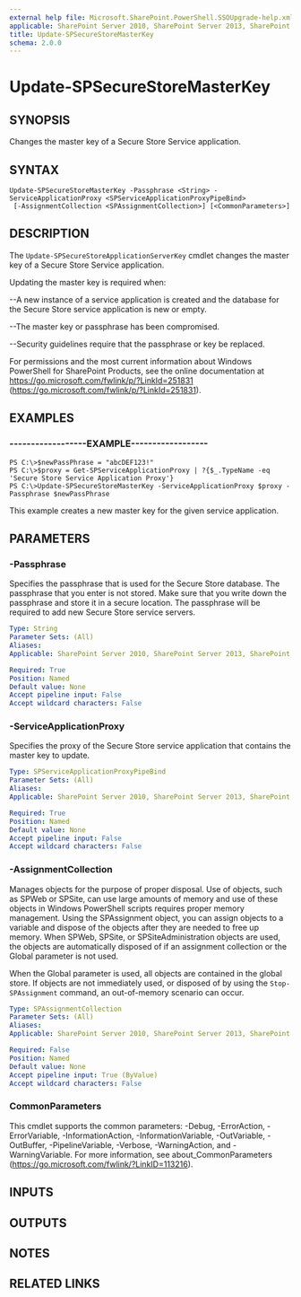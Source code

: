 ```yaml
---
external help file: Microsoft.SharePoint.PowerShell.SSOUpgrade-help.xml
applicable: SharePoint Server 2010, SharePoint Server 2013, SharePoint Server 2016, SharePoint Server 2019
title: Update-SPSecureStoreMasterKey
schema: 2.0.0
---
```


# Update-SPSecureStoreMasterKey

## SYNOPSIS
Changes the master key of a Secure Store Service application.

## SYNTAX

```
Update-SPSecureStoreMasterKey -Passphrase <String> -ServiceApplicationProxy <SPServiceApplicationProxyPipeBind>
 [-AssignmentCollection <SPAssignmentCollection>] [<CommonParameters>]
```

## DESCRIPTION
The `Update-SPSecureStoreApplicationServerKey` cmdlet changes the master key of a Secure Store Service application.

Updating the master key is required when:


--A new instance of a service application is created and the database for the Secure Store service application is new or empty.

--The master key or passphrase has been compromised.

--Security guidelines require that the passphrase or key be replaced.


For permissions and the most current information about Windows PowerShell for SharePoint Products, see the online documentation at https://go.microsoft.com/fwlink/p/?LinkId=251831 (https://go.microsoft.com/fwlink/p/?LinkId=251831).

## EXAMPLES

### ------------------EXAMPLE------------------
```
PS C:\>$newPassPhrase = "abcDEF123!"
PS C:\>$proxy = Get-SPServiceApplicationProxy | ?{$_.TypeName -eq 'Secure Store Service Application Proxy'}
PS C:\>Update-SPSecureStoreMasterKey -ServiceApplicationProxy $proxy -Passphrase $newPassPhrase
```

This example creates a new master key for the given service application.

## PARAMETERS

### -Passphrase
Specifies the passphrase that is used for the Secure Store database.
The passphrase that you enter is not stored.
Make sure that you write down the passphrase and store it in a secure location.
The passphrase will be required to add new Secure Store service servers.

```yaml
Type: String
Parameter Sets: (All)
Aliases: 
Applicable: SharePoint Server 2010, SharePoint Server 2013, SharePoint Server 2016, SharePoint Server 2019

Required: True
Position: Named
Default value: None
Accept pipeline input: False
Accept wildcard characters: False
```

### -ServiceApplicationProxy
Specifies the proxy of the Secure Store service application that contains the master key to update.

```yaml
Type: SPServiceApplicationProxyPipeBind
Parameter Sets: (All)
Aliases: 
Applicable: SharePoint Server 2010, SharePoint Server 2013, SharePoint Server 2016, SharePoint Server 2019

Required: True
Position: Named
Default value: None
Accept pipeline input: False
Accept wildcard characters: False
```

### -AssignmentCollection
Manages objects for the purpose of proper disposal.
Use of objects, such as SPWeb or SPSite, can use large amounts of memory and use of these objects in Windows PowerShell scripts requires proper memory management.
Using the SPAssignment object, you can assign objects to a variable and dispose of the objects after they are needed to free up memory.
When SPWeb, SPSite, or SPSiteAdministration objects are used, the objects are automatically disposed of if an assignment collection or the Global parameter is not used.

When the Global parameter is used, all objects are contained in the global store.
If objects are not immediately used, or disposed of by using the `Stop-SPAssignment` command, an out-of-memory scenario can occur.

```yaml
Type: SPAssignmentCollection
Parameter Sets: (All)
Aliases: 
Applicable: SharePoint Server 2010, SharePoint Server 2013, SharePoint Server 2016, SharePoint Server 2019

Required: False
Position: Named
Default value: None
Accept pipeline input: True (ByValue)
Accept wildcard characters: False
```

### CommonParameters
This cmdlet supports the common parameters: -Debug, -ErrorAction, -ErrorVariable, -InformationAction, -InformationVariable, -OutVariable, -OutBuffer, -PipelineVariable, -Verbose, -WarningAction, and -WarningVariable. For more information, see about_CommonParameters (https://go.microsoft.com/fwlink/?LinkID=113216).

## INPUTS

## OUTPUTS

## NOTES

## RELATED LINKS
